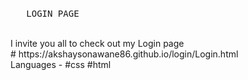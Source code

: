 <br>
<pre>   LOGIN PAGE  </pre>
<br>
I invite you all to check out my  Login page<br>
# https://akshaysonawane86.github.io/login/Login.html
<br>
Languages - #css #html 
